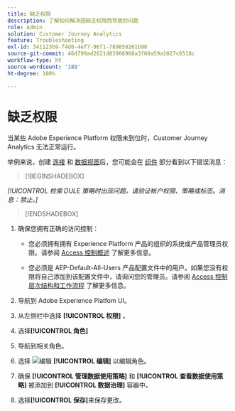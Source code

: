 ```yaml
---
title: 缺乏权限
description: 了解如何解决因缺乏权限而导致的问题
role: Admin
solution: Customer Journey Analytics
feature: Troubleshooting
exl-id: 341123b9-f4d6-4ef7-96f1-789850261b96
source-git-commit: 46d799ad2621d83906908a3f60a59a1027c6518c
workflow-type: ht
source-wordcount: '189'
ht-degree: 100%

---
```


# 缺乏权限

当某些 Adobe Experience Platform 权限未到位时，Customer Journey Analytics 无法正常运行。

举例来说，创建 [连接](../connections/overview.md) 和 [数据视图](../data-views/data-views.md)后，您可能会在 [组件](/help/data-views/create-dataview.md#components) 部分看到以下错误消息：


>[!BEGINSHADEBOX]

*[!UICONTROL 检索 DULE 策略时出现问题。请验证帐户权限、策略或标签。消息：禁止。]*

>[!ENDSHADEBOX]


1. 确保您拥有正确的访问控制：

   * 您必须拥有拥有 Experience Platform 产品的组织的系统或产品管理员权限。请参阅 [Access 控制概述](https://experienceleague.adobe.com/docs/experience-platform/access-control/home.html#platform-permissions) 了解更多信息。

   * 您必须是 AEP-Default-All-Users 产品配置文件中的用户。如果您没有权限将自己添加到该配置文件中，请询问您的管理员。请参阅 [Access 控制层次结构和工作流程](https://experienceleague.adobe.com/docs/experience-platform/access-control/home.html#access-control-hierarchy-and-workflow) 了解更多信息。


1. 导航到 Adobe Experience Platfom UI。

1. 从左侧栏中选择 **[!UICONTROL 权限]** 。

1. 选择&#x200B;**[!UICONTROL 角色]**

1. 导航到相关角色。

1. 选择 ![编辑](https://spectrum.adobe.com/static/icons/workflow_18/Smock_Edit_18_N.svg) **[!UICONTROL 编辑]** 以编辑角色。

1. 确保 **[!UICONTROL 管理数据使用策略]** 和 **[!UICONTROL 查看数据使用策略]** 被添加到 **[!UICONTROL 数据治理]** 容器中。

1. 选择&#x200B;**[!UICONTROL 保存]**&#x200B;来保存更改。
